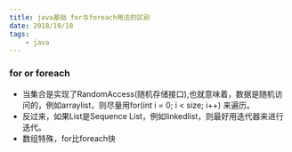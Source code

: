 ```yaml
---
title: java基础 for与foreach用法的区别
date: 2018/10/10
tags: 
    - java
---
```


### for or foreach

* 当集合是实现了RandomAccess(随机存储接口),也就意味着，数据是随机访问的，例如arraylist，则尽量用for(int i = 0; i < size; i++) 来遍历。
* 反过来，如果List是Sequence List，例如linkedlist，则最好用迭代器来进行迭代。
* 数组特殊，for比foreach快